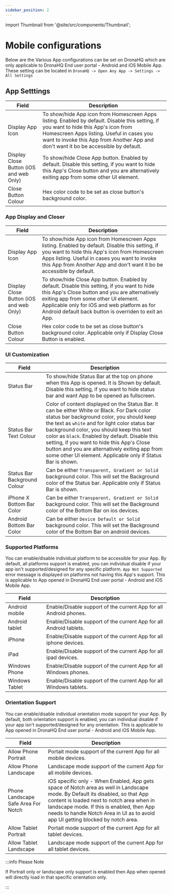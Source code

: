 ```yaml
---
sidebar_position: 2
---
```


import Thumbnail from '@site/src/components/Thumbnail';

# Mobile configurations

Below are the Various App configurations can be set on DronaHQ which are only applicable to DronaHQ End user portal - Android and iOS Mobile App. These setting can be located in `DronaHQ -> Open Any App -> Settings -> All Settings`

## App Setttings
 | Field | Description  | 
  | ----------------- |---------------------------- |
| Display App Icon            | To show/hide App icon from Homescreen Apps listing. Enabled by default. Disable this setting, if you want to hide this App's icon from Homescreen Apps listing. Useful in cases you want to invoke this App from Another App and don't want it bo be accessible by default.  |
| Display Close Button (iOS and web Only)           | To show/hide Close App button. Enabled by default. Disable this setting, if you want to hide this App's Close button and you are alternatively exiting app from some other UI element.  |
| Close Button Colour              | Hex color code to be set as close button's background color. |

### App Display and Closer

 | Field | Description  | 
  | ----------------- |---------------------------- |
| Display App Icon            | To show/hide App icon from Homescreen Apps listing. Enabled by default. Disable this setting, if you want to hide this App's icon from Homescreen Apps listing. Useful in cases you want to invoke this App from Another App and don't want it bo be accessible by default.  |
| Display Close Button (iOS and web Only)           | To show/hide Close App button. Enabled by default. Disable this setting, if you want to hide this App's Close button and you are alternatively exiting app from some other UI element. Applicable only for iOS and web platform as for Android default back button is overriden to exit an App.  |
| Close Button Colour              | Hex color code to be set as close button's background color. Applicable only if Display Close Button is enabled. |

### UI Customization

 | Field | Description  | 
  | ----------------- |---------------------------- |
| Status Bar            | To show/hide Status Bar at the top on phone when this App is opened. It is Shown by default. Disable this setting, if you want to hide status bar and want App to be opened as fullscreen.  |
| Status Bar Text Colour           | Color of content displayed on the Status Bar. It can be either White or Black. For Dark color status bar background color, you should keep the text as `white` and for light color status bar background color, you should keep this text color as `black`. Enabled by default. Disable this setting, if you want to hide this App's Close button and you are alternatively exiting app from some other UI element. Applicable only if Status Bar is shown. |
| Status Bar Background Colour           | Can be either `Transparent, Gradient or Solid` background color. This will set the Background color of the Status bar.  Applicable only if Status Bar is shown. |
| iPhone X Bottom Bar Color            | Can be either `Transparent, Gradient or Solid` background color. This will set the Background color of the Bottom Bar on ios devices.  |
| Android Bottom Bar Color | Can be either `Device Default or Solid` background color. This will set the Background color of the Bottom Bar on android devices. |

### Supported Platforms

You can enable/disable individual platform to be accessible for your App. By default, all platforms support is enabled, you can individual disable if your app isn't supported/designed for any specific platform. `App Not Supported` error message is displayed on platforms not having this App's support. This is applicable to App opened in DronaHQ End user portal - Android and iOS Mobile App.

 | Field | Description  | 
  | ----------------- |---------------------------- |
| Android mobile            | Enable/Disable support of the current App for all Android phones.  |
| Android tablet           | Enable/Disable support of the current App for all Android tablets. |
| iPhone           | Enable/Disable support of the current App for all iphone devices. |
| iPad            | Enable/Disable support of the current App for all ipad devices. |
| Windows Phone | Enable/Disable support of the current App for all Windows phones. |
| Windows Tablet | Enable/Disable support of the current App for all Windows tablets. |

### Orientation Support

You can enable/disable individual orientation mode supoprt for your App. By default, both orientation support is enabled, you can individual disable if your app isn't supported/designed for any orientation. This is applicable to App opened in DronaHQ End user portal - Android and iOS Mobile App.

 | Field | Description  | 
  | ----------------- |---------------------------- |
| Allow Phone Portrait            | Portait mode support of the current App for all mobile devices.  |
| Allow Phone Landscape           | Landscape mode support of the current App for all mobile devices. |
| Phone Landscape Safe Area For Notch           | iOS specific only - When Enabled, App gets space of Notch area  as well in Landscape mode. By Default its disabled, so that App content is loaded next to notch area when in landscape mode. If this is enabled, then App needs to handle Notch Area in UI as to avoid app UI getting blocked by notch area. |
| Allow Tablet Portrait | Portait mode support of the current App for all tablet devices. |
| Allow Tablet Landscape | Landscape mode support of the current App for all tablet devices. |

:::info Please Note

If Portrait only or landscape only support is enabled then App when opened will directly load in that specific orientation only.

:::

